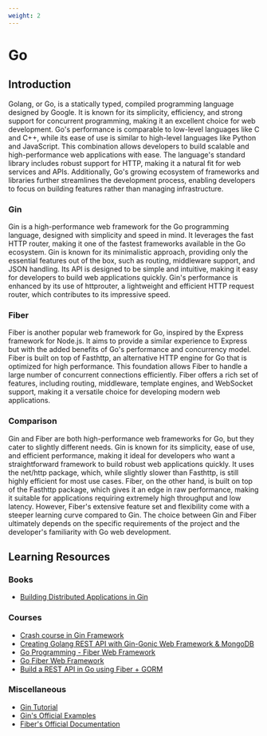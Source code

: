 ```yaml
---
weight: 2
---
```


# Go

## Introduction
Golang, or Go, is a statically typed, compiled programming language designed by Google. It is known for its simplicity, efficiency, 
and strong support for concurrent programming, making it an excellent choice for web development. 
Go's performance is comparable to low-level languages like C and C++, while its ease of use is similar to high-level 
languages like Python and JavaScript. This combination allows developers to build scalable and high-performance 
web applications with ease. The language's standard library includes robust support for HTTP, 
making it a natural fit for web services and APIs. Additionally, Go's growing ecosystem of 
frameworks and libraries further streamlines the development process, 
enabling developers to focus on building features rather than managing infrastructure.


### Gin

Gin is a high-performance web framework for the Go programming language, designed with simplicity and speed in mind. 
It leverages the fast HTTP router, making it one of the fastest frameworks available in the Go ecosystem. 
Gin is known for its minimalistic approach, providing only the essential features out of the box, such as routing,
middleware support, and JSON handling. Its API is designed to be simple and intuitive, 
making it easy for developers to build web applications quickly. Gin's performance is enhanced 
by its use of httprouter, a lightweight and efficient HTTP request router, which contributes to its impressive speed.


### Fiber

Fiber is another popular web framework for Go, inspired by the Express framework for Node.js. 
It aims to provide a similar experience to Express but with the added benefits of Go's performance 
and concurrency model. Fiber is built on top of Fasthttp, an alternative HTTP engine for Go that 
is optimized for high performance. This foundation allows Fiber to handle a large number of 
concurrent connections efficiently. Fiber offers a rich set of features, including routing, middleware, 
template engines, and WebSocket support, making it a versatile choice for developing modern web applications.

### Comparison

Gin and Fiber are both high-performance web frameworks for Go, but they 
cater to slightly different needs. Gin is known for its simplicity, ease of use,
and efficient performance, making it ideal for developers who want a straightforward 
framework to build robust web applications quickly. 
It uses the net/http package, which, while slightly slower than Fasthttp, is still highly efficient for most use cases. 
Fiber, on the other hand, is built on top of the Fasthttp package, which gives it an edge in raw performance, 
making it suitable for applications requiring extremely high throughput and low latency. 
However, Fiber's extensive feature set and flexibility come with a steeper learning curve compared to Gin. 
The choice between Gin and Fiber ultimately depends on the specific requirements of the project 
and the developer's familiarity with Go web development.

## Learning Resources

### Books
- [Building Distributed Applications in Gin](https://www.amazon.ca/Building-Distributed-Applications-Gin-hands/dp/1801074852)


### Courses
- [Crash course in Gin Framework](https://www.youtube.com/watch?v=N14HOh10ghY)
- [Creating Golang REST API with Gin-Gonic Web Framework & MongoDB](https://www.youtube.com/watch?v=vDIAwtGU9LE)
- [Go Programming - Fiber Web Framework](https://www.youtube.com/watch?v=xHvzNJzA9DQ)
- [Go Fiber Web Framework](https://www.youtube.com/watch?v=RK6KnzIfeJQ)
- [Build a REST API in Go using Fiber + GORM](https://www.youtube.com/watch?v=dpx6hpr-wE8)


### Miscellaneous
- [Gin Tutorial](https://go.dev/doc/tutorial/web-service-gin)
- [Gin's Official Examples](https://gin-gonic.com/docs/examples/)
- [Fiber's Official Documentation](https://docs.gofiber.io/)
